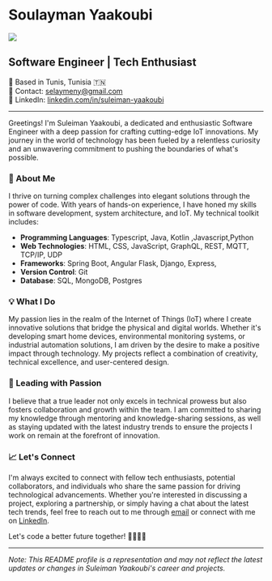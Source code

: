# Soulayman Yaakoubi
![](https://komarev.com/ghpvc/?username=SULEIMANYK&label=PROFILE+VIEWS)
##  Software Engineer | Tech Enthusiast


📍 Based in Tunis, Tunisia 🇹🇳  
📧 Contact: selaymeny@gmail.com  
📱 LinkedIn: [linkedin.com/in/suleiman-yaakoubi](https://www.linkedin.com/in/suleiman-yaakoubi)  


---

Greetings! I'm Suleiman Yaakoubi, a dedicated and enthusiastic Software Engineer with a deep passion for crafting cutting-edge IoT innovations. My journey in the world of technology has been fueled by a relentless curiosity and an unwavering commitment to pushing the boundaries of what's possible.

### 🚀 About Me

I thrive on turning complex challenges into elegant solutions through the power of code. With years of hands-on experience, I have honed my skills in software development, system architecture, and IoT. My technical toolkit includes:

- **Programming Languages**: Typescript, Java, Kotlin ,Javascript,Python
- **Web Technologies**: HTML, CSS, JavaScript, GraphQL, REST, MQTT, TCP/IP, UDP 
- **Frameworks**: Spring Boot, Angular  Flask, Django, Express, 
- **Version Control**: Git
- **Database**: SQL, MongoDB, Postgres

### 💡 What I Do

My passion lies in the realm of the Internet of Things (IoT) where I create innovative solutions that bridge the physical and digital worlds. Whether it's developing smart home devices, environmental monitoring systems, or industrial automation solutions, I am driven by the desire to make a positive impact through technology. My projects reflect a combination of creativity, technical excellence, and user-centered design.

### 🌟 Leading with Passion

I believe that a true leader not only excels in technical prowess but also fosters collaboration and growth within the team. I am committed to sharing my knowledge through mentoring and knowledge-sharing sessions, as well as staying updated with the latest industry trends to ensure the projects I work on remain at the forefront of innovation.




### 📈 Let's Connect

I'm always excited to connect with fellow tech enthusiasts, potential collaborators, and individuals who share the same passion for driving technological advancements. Whether you're interested in discussing a project, exploring a partnership, or simply having a chat about the latest tech trends, feel free to reach out to me through [email](mailto:selaymeny@gmail.com) or connect with me on [LinkedIn](https://www.linkedin.com/in/suleiman-yaakoubi).

Let's code a better future together! 👨🏻‍💻🌟

---

*Note: This README profile is a representation and may not reflect the latest updates or changes in Suleiman Yaakoubi's career and projects.*
